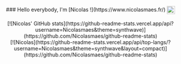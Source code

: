 <!-- <img src="https://zupimages.net/up/21/38/0fpg.jpg" alt="Blurred city"> -->
<div align="center">
### Hello everybody, I'm [Nicolas !](https://www.nicolasmaes.fr/)
<a target="_blank" href="https://www.linkedin.com/in/nicolas-ma%C3%ABs-6a1b571b0/"><img align="center" alt="Saket Prag" width="22px" src="https://cdn.jsdelivr.net/npm/simple-icons@v3/icons/linkedin.svg" /></a>
</div>
<br/>
<div align="center">
[![Nicolas' GitHub stats](https://github-readme-stats.vercel.app/api?username=Nicolasmaes&theme=synthwave)](https://github.com/Nicolasmaes/github-readme-stats)
  <br>
[![Nicolas](https://github-readme-stats.vercel.app/api/top-langs/?username=Nicolasmaes&theme=synthwave&layout=compact)](https://github.com/Nicolasmaes/github-readme-stats)
</div>
